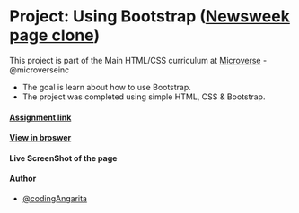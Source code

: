 # Project: Using Bootstrap ([Newsweek page clone](https://www.newsweek.com/))

This project is part of the Main HTML/CSS curriculum at [Microverse](https://www.microverse.org/) - @microverseinc
* The goal is learn about how to use Bootstrap.
* The project was completed using simple HTML, CSS & Bootstrap.

#### [Assignment link](https://www.theodinproject.com/courses/html5-and-css3/lessons/using-bootstrap)

#### [View in broswer]()

#### Live ScreenShot of the page


#### Author

* [@codingAngarita](https://github.com/codingAngarita)
